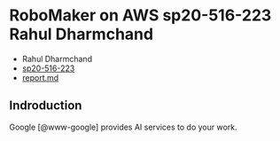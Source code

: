 # RoboMaker on AWS sp20-516-223 Rahul Dharmchand 

* Rahul Dharmchand
* [sp20-516-223](https://github.com/cloudmesh-community/sp20-516-223) 
* [report.md](https://github.com/cloudmesh-community/sp20-516-223/blob/master/chapter/report.md)

## Indroduction

Google [@www-google] provides AI services to do your work.


